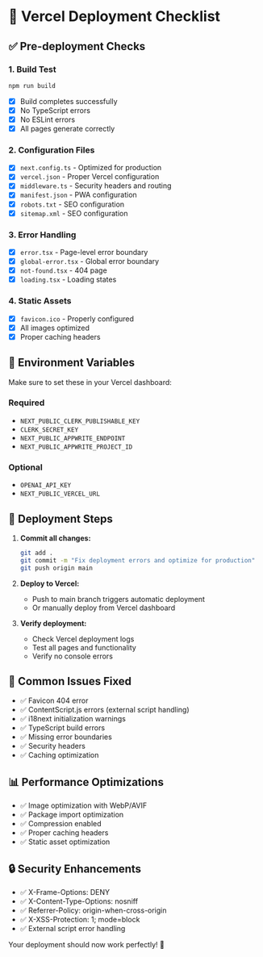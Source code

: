 # 🚀 Vercel Deployment Checklist

## ✅ Pre-deployment Checks

### 1. Build Test
```bash
npm run build
```
- [x] Build completes successfully
- [x] No TypeScript errors
- [x] No ESLint errors
- [x] All pages generate correctly

### 2. Configuration Files
- [x] `next.config.ts` - Optimized for production
- [x] `vercel.json` - Proper Vercel configuration
- [x] `middleware.ts` - Security headers and routing
- [x] `manifest.json` - PWA configuration
- [x] `robots.txt` - SEO configuration
- [x] `sitemap.xml` - SEO configuration

### 3. Error Handling
- [x] `error.tsx` - Page-level error boundary
- [x] `global-error.tsx` - Global error boundary
- [x] `not-found.tsx` - 404 page
- [x] `loading.tsx` - Loading states

### 4. Static Assets
- [x] `favicon.ico` - Properly configured
- [x] All images optimized
- [x] Proper caching headers

## 🔧 Environment Variables

Make sure to set these in your Vercel dashboard:

### Required
- `NEXT_PUBLIC_CLERK_PUBLISHABLE_KEY`
- `CLERK_SECRET_KEY`
- `NEXT_PUBLIC_APPWRITE_ENDPOINT`
- `NEXT_PUBLIC_APPWRITE_PROJECT_ID`

### Optional
- `OPENAI_API_KEY`
- `NEXT_PUBLIC_VERCEL_URL`

## 🚀 Deployment Steps

1. **Commit all changes:**
   ```bash
   git add .
   git commit -m "Fix deployment errors and optimize for production"
   git push origin main
   ```

2. **Deploy to Vercel:**
   - Push to main branch triggers automatic deployment
   - Or manually deploy from Vercel dashboard

3. **Verify deployment:**
   - Check Vercel deployment logs
   - Test all pages and functionality
   - Verify no console errors

## 🐛 Common Issues Fixed

- ✅ Favicon 404 error
- ✅ ContentScript.js errors (external script handling)
- ✅ i18next initialization warnings
- ✅ TypeScript build errors
- ✅ Missing error boundaries
- ✅ Security headers
- ✅ Caching optimization

## 📊 Performance Optimizations

- ✅ Image optimization with WebP/AVIF
- ✅ Package import optimization
- ✅ Compression enabled
- ✅ Proper caching headers
- ✅ Static asset optimization

## 🔒 Security Enhancements

- ✅ X-Frame-Options: DENY
- ✅ X-Content-Type-Options: nosniff
- ✅ Referrer-Policy: origin-when-cross-origin
- ✅ X-XSS-Protection: 1; mode=block
- ✅ External script error handling

Your deployment should now work perfectly! 🎉
